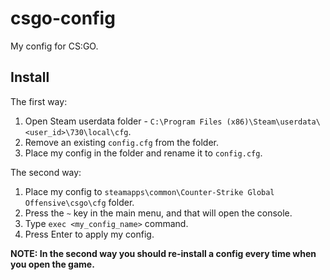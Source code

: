# csgo-config
My config for CS:GO.

Install
---
The first way:
1. Open Steam userdata folder - `C:\Program Files (x86)\Steam\userdata\<user_id>\730\local\cfg`.
2. Remove an existing `config.cfg` from the folder.
3. Place my config in the folder and rename it to `config.cfg`.

The second way:
1. Place my config to `steamapps\common\Counter-Strike Global Offensive\csgo\cfg` folder.
2. Press the `~` key in the main menu, and that will open the console.
2. Type `exec <my_config_name>` command.
3. Press Enter to apply my config.

**NOTE: In the second way you should re-install a config every time when you open the game.**
